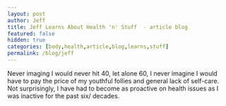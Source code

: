```yaml
---
layout: post
author: Jeff
title: Jeff Learns About Health 'n' Stuff  - article blog
featured: false
hidden: true
categories: [body,health,article,blog,learns,stuff]
permalink: /blog/jeff
---
```

Never imaging I would never hit 40, let alone 60, I never imagine I would have to pay the price of my youthful follies and general lack of self-care.  Not surprisingly, I have had to become as proactive on health issues as I was inactive for the past six/ decades.
